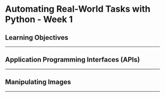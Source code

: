 # Automating Real-World Tasks with Python - Week 1

## Learning Objectives

---

## Application Programming Interfaces (APIs)

---

## Manipulating Images

---
